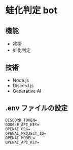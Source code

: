 # 蛙化判定 bot

## 機能

- 挨拶
- 蛙化判定

## 技術

- Node.js
- Discord.js
- Generative AI

## .env ファイルの設定

```env
DISCORD_TOKEN=
GOOGLE_API_KEY=
OPENAI_ORG=
OPENAI_PROJECT_ID=
OPENAI_MODEL=
OPENAI_API_KEY=
```
